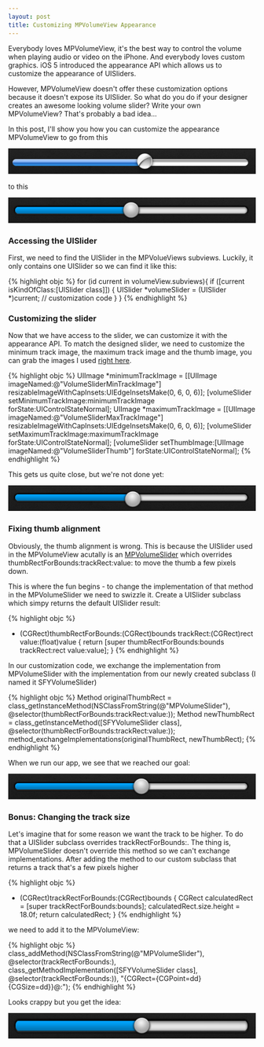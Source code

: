 ```yaml
---
layout: post
title: Customizing MPVolumeView Appearance
---
```

Everybody loves MPVolumeView, it's the best way to control the volume when playing audio or video on the iPhone. And everybody loves custom graphics. iOS 5 introduced the appearance API which allows us to customize the appearance of UISliders.

However, MPVolumeView doesn't offer these customization options because it doesn't expose its UISlider. So what do you do if your designer creates an awesome looking volume slider? Write your own MPVolumeView? That's probably a bad idea...

In this post, I'll show you how you can customize the appearance MPVolumeView to go from this

![MPVolumeView](/img/MPVolumeView_default.png)

to this

![MPVolumeView styled](/img/MPVolumeView_styled.png)

### Accessing the UISlider

First, we need to find the UISlider in the MPVolueViews subviews. Luckily, it only contains one UISlider so we can find it like this:

{% highlight objc %}
for (id current in volumeView.subviews){
	if ([current isKindOfClass:[UISlider class]]) {
		UISlider *volumeSlider = (UISlider *)current;
		// customization code
	}
}
{% endhighlight %}

### Customizing the slider

Now that we have access to the slider, we can customize it with the appearance API. To match the designed slider, we need to customize the minimum track image, the maximum track image and the thumb image, you can grab the images I used <a href="/assets/VolumeSliderAssets.zip" target="_blank">right here</a>.

{% highlight objc %}
UIImage *minimumTrackImage = [[UIImage imageNamed:@"VolumeSliderMinTrackImage"]
					  resizableImageWithCapInsets:UIEdgeInsetsMake(0, 6, 0, 6)];
[volumeSlider setMinimumTrackImage:minimumTrackImage forState:UIControlStateNormal];
UIImage *maximumTrackImage = [[UIImage imageNamed:@"VolumeSliderMaxTrackImage"]
					  resizableImageWithCapInsets:UIEdgeInsetsMake(0, 6, 0, 6)];
[volumeSlider setMaximumTrackImage:maximumTrackImage forState:UIControlStateNormal];
[volumeSlider setThumbImage:[UIImage imageNamed:@"VolumeSliderThumb"]
				   forState:UIControlStateNormal];
{% endhighlight %}

This gets us quite close, but we're not done yet:

![MPVolumeView slider styled](/img/MPVolumeView_appearance.png)

### Fixing thumb alignment

Obviously, the thumb alignment is wrong. This is because the UISlider used in the MPVolumeView acutally is an <a href="https://github.com/rpetrich/iphoneheaders/blob/master/MediaPlayer/MPVolumeSlider.h" target="_blank">MPVolumeSlider</a> which overrides thumbRectForBounds:trackRect:value: to move the thumb a few pixels down.

This is where the fun begins - to change the implementation of that method in the MPVolumeSlider we need to swizzle it. Create a UISlider subclass which simpy returns the default UISlider result:

{% highlight objc %}
- (CGRect)thumbRectForBounds:(CGRect)bounds
                   trackRect:(CGRect)rect
                       value:(float)value
{
    return [super thumbRectForBounds:bounds
                           trackRect:rect
                               value:value];
}
{% endhighlight %}

In our customization code, we exchange the implementation from MPVolumeSlider with the implementation from our newly created subclass (I named it SFYVolumeSlider)

{% highlight objc %}
Method originalThumbRect = class_getInstanceMethod(NSClassFromString(@"MPVolumeSlider"),
							@selector(thumbRectForBounds:trackRect:value:));
Method newThumbRect = class_getInstanceMethod([SFYVolumeSlider class],
					   @selector(thumbRectForBounds:trackRect:value:));
method_exchangeImplementations(originalThumbRect, newThumbRect);
{% endhighlight %}

When we run our app, we see that we reached our goal:

![MPVolumeView with fixed alignment](/img/MPVolumeView_alignment_fixed.png)

### Bonus: Changing the track size

Let's imagine that for some reason we want the track to be higher. To do that a UISlider subclass overrides trackRectForBounds:. The thing is, MPVolumeSlider doesn't override this method so we can't exchange implementations. After adding the method to our custom subclass that returns a track that's a few pixels higher

{% highlight objc %}
- (CGRect)trackRectForBounds:(CGRect)bounds
{
    CGRect calculatedRect = [super trackRectForBounds:bounds];
    calculatedRect.size.height = 18.0f;
    return calculatedRect;
}
{% endhighlight %}

we need to add it to the MPVolumeView:

{% highlight objc %}
class_addMethod(NSClassFromString(@"MPVolumeSlider"),
                @selector(trackRectForBounds:),
                class_getMethodImplementation([SFYVolumeSlider class],
                 @selector(trackRectForBounds:)),
                "{CGRect={CGPoint=dd}{CGSize=dd}}@:");
{% endhighlight %}

Looks crappy but you get the idea:

![MPVolumeView with increased track height](/img/MPVolumeView_changed_height.png)